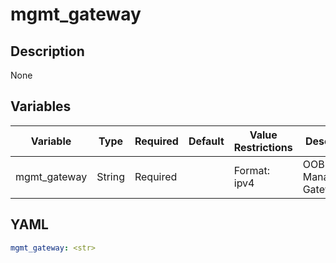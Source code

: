 # mgmt_gateway

## Description

None

## Variables

| Variable | Type | Required | Default | Value Restrictions | Description |
| -------- | ---- | -------- | ------- | ------------------ | ----------- |
| mgmt_gateway | String | Required |  | Format: ipv4 | OOB Management Gateway IP |

## YAML

```yaml
mgmt_gateway: <str>
```